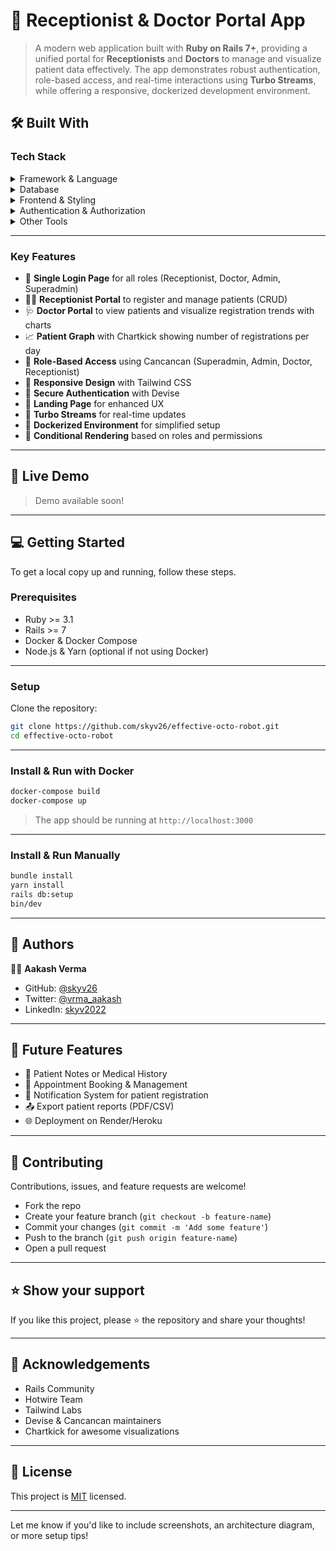 # 🏥 Receptionist & Doctor Portal App <a name="about-project"></a>

> A modern web application built with **Ruby on Rails 7+**, providing a unified portal for **Receptionists** and **Doctors** to manage and visualize patient data effectively. The app demonstrates robust authentication, role-based access, and real-time interactions using **Turbo Streams**, while offering a responsive, dockerized development environment.

## 🛠 Built With <a name="built-with"></a>

### Tech Stack <a name="tech-stack"></a>

<details>
<summary>Framework & Language</summary>
  <ul>
    <li><a href="https://rubyonrails.org/">Ruby on Rails 7+</a></li>
  </ul>
</details>

<details>
<summary>Database</summary>
  <ul>
    <li><a href="https://www.postgresql.org/">PostgreSQL</a></li>
  </ul>
</details>

<details>
<summary>Frontend & Styling</summary>
  <ul>
    <li><a href="https://stimulus.hotwired.dev/">Stimulus</a></li>
    <li><a href="https://turbo.hotwired.dev/">Turbo Streams</a></li>
    <li><a href="https://tailwindcss.com/">Tailwind CSS</a></li>
  </ul>
</details>

<details>
<summary>Authentication & Authorization</summary>
  <ul>
    <li><a href="https://github.com/heartcombo/devise">Devise</a></li>
    <li><a href="https://github.com/CanCanCommunity/cancancan">Cancancan</a></li>
  </ul>
</details>

<details>
<summary>Other Tools</summary>
  <ul>
    <li><a href="https://github.com/ankane/chartkick">Chartkick</a></li>
    <li>Docker + LiveReload</li>
  </ul>
</details>

---

### Key Features <a name="key-features"></a>

- 🧾 **Single Login Page** for all roles (Receptionist, Doctor, Admin, Superadmin)
- 👩‍💼 **Receptionist Portal** to register and manage patients (CRUD)
- 🩺 **Doctor Portal** to view patients and visualize registration trends with charts
- 📈 **Patient Graph** with Chartkick showing number of registrations per day
- 🧪 **Role-Based Access** using Cancancan (Superadmin, Admin, Doctor, Receptionist)
- 📱 **Responsive Design** with Tailwind CSS
- 🔐 **Secure Authentication** with Devise
- 🧭 **Landing Page** for enhanced UX
- 🔄 **Turbo Streams** for real-time updates
- 🐳 **Dockerized Environment** for simplified setup
- 👀 **Conditional Rendering** based on roles and permissions

---

## 🚀 Live Demo <a name="live-demo"></a>

> Demo available soon!

---

## 💻 Getting Started <a name="getting-started"></a>

To get a local copy up and running, follow these steps.

### Prerequisites

- Ruby >= 3.1
- Rails >= 7
- Docker & Docker Compose
- Node.js & Yarn (optional if not using Docker)

---

### Setup

Clone the repository:

```bash
git clone https://github.com/skyv26/effective-octo-robot.git
cd effective-octo-robot
```

---

### Install & Run with Docker

```bash
docker-compose build
docker-compose up
```

> The app should be running at `http://localhost:3000`

---

### Install & Run Manually

```bash
bundle install
yarn install
rails db:setup
bin/dev
```

---

## 👥 Authors <a name="authors"></a>

👨‍💻 **Aakash Verma**

- GitHub: [@skyv26](https://github.com/skyv26)
- Twitter: [@vrma_aakash](https://twitter.com/vrma_aakash)
- LinkedIn: [skyv2022](https://linkedin.com/in/skyv2022)

---

## 🔭 Future Features <a name="future-features"></a>

- 📝 Patient Notes or Medical History
- 📆 Appointment Booking & Management
- 🔔 Notification System for patient registration
- 📤 Export patient reports (PDF/CSV)
- 🌐 Deployment on Render/Heroku

---

## 🤝 Contributing <a name="contributing"></a>

Contributions, issues, and feature requests are welcome!

- Fork the repo
- Create your feature branch (`git checkout -b feature-name`)
- Commit your changes (`git commit -m 'Add some feature'`)
- Push to the branch (`git push origin feature-name`)
- Open a pull request

---

## ⭐️ Show your support <a name="support"></a>

If you like this project, please ⭐️ the repository and share your thoughts!

---

## 🙏 Acknowledgements <a name="acknowledgements"></a>

- Rails Community
- Hotwire Team
- Tailwind Labs
- Devise & Cancancan maintainers
- Chartkick for awesome visualizations

---

## 📝 License <a name="license"></a>

This project is [MIT](./LICENSE) licensed.

---

Let me know if you'd like to include screenshots, an architecture diagram, or more setup tips!
